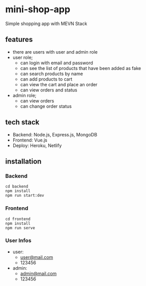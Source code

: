 # mini-shop-app

Simple shopping app with MEVN Stack

## features
- there are users with user and admin role
- user role;
  - can login with email and password
  - can see the list of products that have been added as fake
  - can search products by name
  - can add products to cart
  - can view the cart and place an order
  - can view orders and status
- admin role;
  - can view orders
  - can change order status

## tech stack
- Backend: Node.js, Express.js, MongoDB
- Frontend: Vue.js
- Deploy: Heroku, Netlify

## installation

### Backend
```
cd backend
npm install
npm run start:dev
```

### Frontend
```
cd frontend
npm install
npm run serve
```

### User Infos
- user: 
  - user@mail.com 
  - 123456
- admin: 
  - admin@mail.com 
  - 123456

